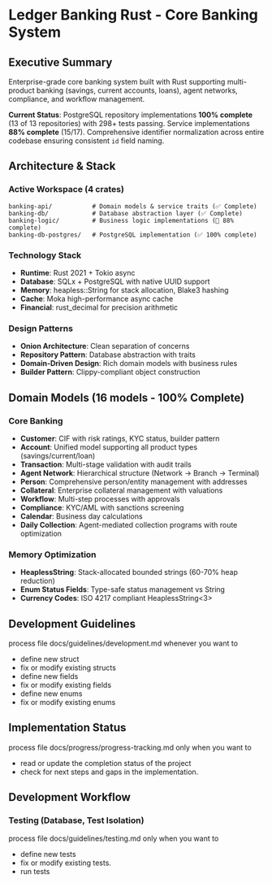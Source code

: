 # Ledger Banking Rust - Core Banking System

## Executive Summary

Enterprise-grade core banking system built with Rust supporting multi-product banking (savings, current accounts, loans), agent networks, compliance, and workflow management.

**Current Status**: PostgreSQL repository implementations **100% complete** (13 of 13 repositories) with 298+ tests passing. Service implementations **88% complete** (15/17). Comprehensive identifier normalization across entire codebase ensuring consistent `id` field naming.

## Architecture & Stack

### Active Workspace (4 crates)
```
banking-api/           # Domain models & service traits (✅ Complete)
banking-db/            # Database abstraction layer (✅ Complete)  
banking-logic/         # Business logic implementations (🚧 88% complete)
banking-db-postgres/   # PostgreSQL implementation (✅ 100% complete)
```

### Technology Stack
- **Runtime**: Rust 2021 + Tokio async
- **Database**: SQLx + PostgreSQL with native UUID support
- **Memory**: heapless::String for stack allocation, Blake3 hashing
- **Cache**: Moka high-performance async cache
- **Financial**: rust_decimal for precision arithmetic

### Design Patterns
- **Onion Architecture**: Clean separation of concerns
- **Repository Pattern**: Database abstraction with traits
- **Domain-Driven Design**: Rich domain models with business rules
- **Builder Pattern**: Clippy-compliant object construction

## Domain Models (16 models - 100% Complete)

### Core Banking
- **Customer**: CIF with risk ratings, KYC status, builder pattern
- **Account**: Unified model supporting all product types (savings/current/loan)
- **Transaction**: Multi-stage validation with audit trails
- **Agent Network**: Hierarchical structure (Network → Branch → Terminal)
- **Person**: Comprehensive person/entity management with addresses
- **Collateral**: Enterprise collateral management with valuations
- **Workflow**: Multi-step processes with approvals
- **Compliance**: KYC/AML with sanctions screening
- **Calendar**: Business day calculations
- **Daily Collection**: Agent-mediated collection programs with route optimization

### Memory Optimization
- **HeaplessString<N>**: Stack-allocated bounded strings (60-70% heap reduction)
- **Enum Status Fields**: Type-safe status management vs String
- **Currency Codes**: ISO 4217 compliant HeaplessString<3>

## Development Guidelines

process file docs/guidelines/development.md whenever you want to 
- define new struct
- fix or modify existing structs 
- define new fields 
- fix or modify existing fields
- define new enums
- fix or modify existing enums

## Implementation Status

process file docs/progress/progress-tracking.md only when you want to 
- read or update the completion status of the project
- check for next steps and gaps in the implementation.

## Development Workflow

### Testing (Database, Test Isolation)

process file docs/guidelines/testing.md only when you want to 
- define new tests
- fix or modify existing tests.
- run tests


